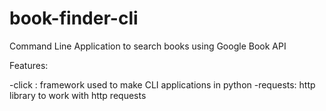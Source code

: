 # book-finder-cli
Command Line Application to search books using Google Book API

Features: 

-click : framework used to make CLI applications in python
-requests: http library to work with http requests
